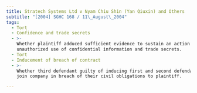 ```yaml
---
title: Stratech Systems Ltd v Nyam Chiu Shin (Yan Qiuxin) and Others
subtitle: "[2004] SGHC 168 / 11\_August\_2004"
tags:
  - Tort
  - Confidence and trade secrets
  - >-
    Whether plaintiff adduced sufficient evidence to sustain an action for
    unauthorized use of confidential information and trade secrets.
  - Tort
  - Inducement of breach of contract
  - >-
    Whether third defendant guilty of inducing first and second defendant to
    join company in breach of their civil obligations to plaintiff.

---
```


